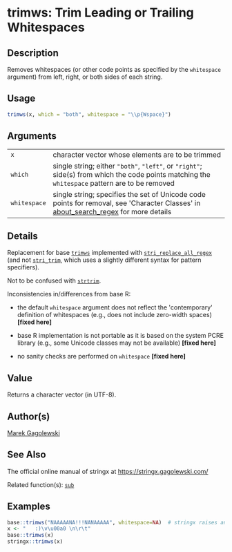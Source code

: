 # trimws: Trim Leading or Trailing Whitespaces

## Description

Removes whitespaces (or other code points as specified by the `whitespace` argument) from left, right, or both sides of each string.

## Usage

```r
trimws(x, which = "both", whitespace = "\\p{Wspace}")
```

## Arguments

|              |                                                                                                                                                                                                        |
|--------------|--------------------------------------------------------------------------------------------------------------------------------------------------------------------------------------------------------|
| `x`          | character vector whose elements are to be trimmed                                                                                                                                                      |
| `which`      | single string; either `"both"`, `"left"`, or `"right"`; side(s) from which the code points matching the `whitespace` pattern are to be removed                                                         |
| `whitespace` | single string; specifies the set of Unicode code points for removal, see \'Character Classes\' in [about\_search\_regex](https://stringi.gagolewski.com/rapi/about_search_regex.html) for more details |

## Details

Replacement for base [`trimws`](https://stat.ethz.ch/R-manual/R-devel/library/base/help/trimws.html) implemented with [`stri_replace_all_regex`](https://stringi.gagolewski.com/rapi/stri_replace.html) (and not [`stri_trim`](https://stringi.gagolewski.com/rapi/stri_trim.html), which uses a slightly different syntax for pattern specifiers).

Not to be confused with [`strtrim`](strtrim.md).

Inconsistencies in/differences from base R:

-   the default `whitespace` argument does not reflect the \'contemporary\' definition of whitespaces (e.g., does not include zero-width spaces) **\[fixed here\]**

-   base R implementation is not portable as it is based on the system PCRE library (e.g., some Unicode classes may not be available) **\[fixed here\]**

-   no sanity checks are performed on `whitespace` **\[fixed here\]**

## Value

Returns a character vector (in UTF-8).

## Author(s)

[Marek Gagolewski](https://www.gagolewski.com/)

## See Also

The official online manual of <span class="pkg">stringx</span> at <https://stringx.gagolewski.com/>

Related function(s): [`sub`](https://stat.ethz.ch/R-manual/R-devel/library/base/html/grep.html)

## Examples

```r
base::trimws("NAAAAANA!!!NANAAAAA", whitespace=NA)  # stringx raises an error
x <- "   :)\v\u00a0 \n\r\t"
base::trimws(x)
stringx::trimws(x)
```
